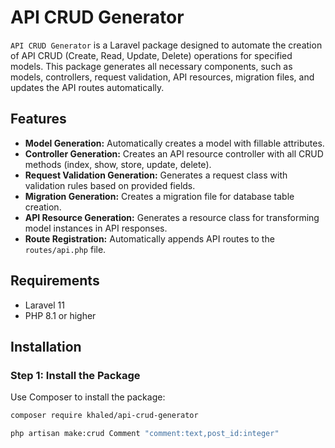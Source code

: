 # API CRUD Generator

`API CRUD Generator` is a Laravel package designed to automate the creation of API CRUD (Create, Read, Update, Delete) operations for specified models. This package generates all necessary components, such as models, controllers, request validation, API resources, migration files, and updates the API routes automatically.

## Features

- **Model Generation:** Automatically creates a model with fillable attributes.
- **Controller Generation:** Creates an API resource controller with all CRUD methods (index, show, store, update, delete).
- **Request Validation Generation:** Generates a request class with validation rules based on provided fields.
- **Migration Generation:** Creates a migration file for database table creation.
- **API Resource Generation:** Generates a resource class for transforming model instances in API responses.
- **Route Registration:** Automatically appends API routes to the `routes/api.php` file.

## Requirements

- Laravel 11
- PHP 8.1 or higher

## Installation

### Step 1: Install the Package

Use Composer to install the package:

```bash
composer require khaled/api-crud-generator

php artisan make:crud Comment "comment:text,post_id:integer"
